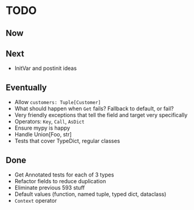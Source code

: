 # TODO

## Now

## Next

- InitVar and postinit ideas

## Eventually

- Allow `customers: Tuple[Customer]`
- What should happen when `Get` fails? Fallback to default, or fail?
- Very friendly exceptions that tell the field and target very specifically
- Operators: `Key`, `Call`, `AsDict`
- Ensure mypy is happy
- Handle Union[Foo, str]
- Tests that cover TypeDict, regular classes

## Done

- Get Annotated tests for each of 3 types
- Refactor fields to reduce duplication
- Eliminate previous 593 stuff
- Default values (function, named tuple, typed dict, dataclass)
- `Context` operator
